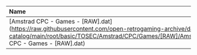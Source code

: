 |Name|Size|
|:---|---:|
|[Amstrad CPC - Games - [RAW].dat](https://raw.githubusercontent.com/open-retrogaming-archive/dat-catalog/main/root/basic/TOSEC/Amstrad/CPC/Games/[RAW]/Amstrad CPC - Games - [RAW].dat)|16064|
